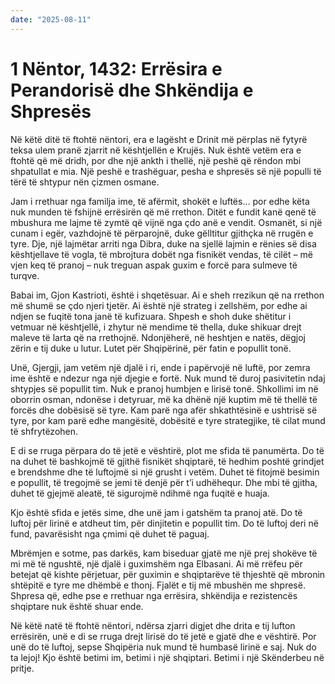 ```yaml
---
date: "2025-08-11"
---
```


# 1 Nëntor, 1432: Errësira e Perandorisë dhe Shkëndija e Shpresës

Në këtë ditë të ftohtë nëntori, era e lagësht e Drinit më përplas në fytyrë teksa ulem pranë zjarrit në kështjellën e Krujës.  Nuk është vetëm era e ftohtë që më dridh, por dhe një ankth i thellë, një peshë që rëndon mbi shpatullat e mia.  Një peshë e trashëguar, pesha e shpresës së një populli të tërë të shtypur nën çizmen osmane.  

Jam i rrethuar nga familja ime, të afërmit, shokët e luftës… por edhe këta nuk munden të fshijnë errësirën që më rrethon.  Ditët e fundit kanë qenë të mbushura me lajme të zymtë që vijnë nga çdo anë e vendit.  Osmanët, si një cunam i egër, vazhdojnë të përparojnë, duke gëlltitur gjithçka në rrugën e tyre.  Dje, një lajmëtar arriti nga Dibra, duke na sjellë lajmin e rënies së disa kështjellave të vogla, të mbrojtura dobët nga fisnikët vendas, të cilët – më vjen keq të pranoj – nuk treguan aspak guxim e forcë para sulmeve të turqve.

Babai im, Gjon Kastrioti, është i shqetësuar.  Ai e sheh rrezikun që na rrethon më shumë se çdo njeri tjetër.  Ai është një strateg i zellshëm, por edhe ai ndjen se fuqitë tona janë të kufizuara.  Shpesh e shoh duke shëtitur i vetmuar në kështjellë, i zhytur në mendime të thella, duke shikuar drejt maleve të larta që na rrethojnë.  Ndonjëherë, në heshtjen e natës, dëgjoj zërin e tij duke u lutur.  Lutet për Shqipërinë, për fatin e popullit tonë.

Unë, Gjergji, jam vetëm një djalë i ri, ende i papërvojë në luftë, por zemra ime është e ndezur nga një djegie e fortë.  Nuk mund të duroj pasivitetin ndaj shtypjes së popullit tim.  Nuk e pranoj humbjen e lirisë tonë.  Shkollimi im në oborrin osman, ndonëse i detyruar, më ka dhënë një kuptim më të thellë të forcës dhe dobësisë së tyre.  Kam parë nga afër shkathtësinë e ushtrisë së tyre, por kam parë edhe mangësitë, dobësitë e tyre strategjike, të cilat mund të shfrytëzohen.

E di se rruga përpara do të jetë e vështirë, plot me sfida të panumërta.  Do të na duhet të bashkojmë të gjithë fisnikët shqiptarë, të hedhim poshtë grindjet e brendshme dhe të luftojmë si një grusht i vetëm.  Duhet të fitojmë besimin e popullit, të tregojmë se jemi të denjë për t’i udhëhequr.  Dhe mbi të gjitha, duhet të gjejmë aleatë, të sigurojmë ndihmë nga fuqitë e huaja.

Kjo është sfida e jetës sime, dhe unë jam i gatshëm ta pranoj atë.  Do të luftoj për lirinë e atdheut tim, për dinjitetin e popullit tim.  Do të luftoj deri në fund, pavarësisht nga çmimi që duhet të paguaj.

Mbrëmjen e sotme, pas darkës, kam biseduar gjatë me një prej shokëve të mi më të ngushtë, një djalë i guximshëm nga Elbasani.  Ai më rrëfeu për betejat që kishte përjetuar, për guximin e shqiptarëve të thjeshtë që mbronin shtëpitë e tyre me dhëmbë e thonj.  Fjalët e tij më mbushën me shpresë.  Shpresa që, edhe pse e rrethuar nga errësira, shkëndija e rezistencës shqiptare nuk është shuar ende.

Në këtë natë të ftohtë nëntori, ndërsa zjarri digjet dhe drita e tij lufton errësirën, unë e di se rruga drejt lirisë do të jetë e gjatë dhe e vështirë.  Por unë do të luftoj,  sepse Shqipëria nuk mund të humbasë lirinë e saj.  Nuk do ta lejoj!  Kjo është betimi im, betimi i një shqiptari.  Betimi i një Skënderbeu në pritje.
